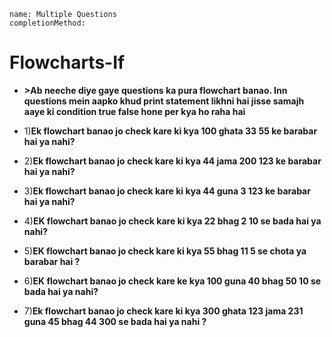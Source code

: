 ```ngMeta
name: Multiple Questions
completionMethod:
```
# Flowcharts-If

- **>Ab neeche diye gaye questions ka pura flowchart banao. Inn questions mein aapko khud print statement likhni hai jisse samajh aaye ki condition true false hone per kya ho raha hai**

- 1)**Ek flowchart banao jo check kare ki kya 100 ghata 33 55 ke barabar hai ya nahi?**
- 2)**Ek flowchart banao jo check kare ki kya 44 jama 200 123 ke barabar hai ya nahi?**
- 3)**Ek flowchart banao jo check kare ki kya 44 guna 3 123 ke barabar hai ya nahi?**
- 4)**EK flowchart banao jo check kare ki kya 22 bhag 2 10 se bada hai ya nahi?**
- 5)**EK flowchart banao jo check kare ki kya 55 bhag 11 5 se chota ya barabar hai ?**
- 6)**EK flowchart banao jo check kare ke kya 100 guna 40 bhag 50 10 se bada hai ya nahi?**
- 7)**Ek flowchart banao jo check kare ki kya 300 ghata 123 jama 231 guna 45 bhag 44 300 se bada hai ya nahi ?**